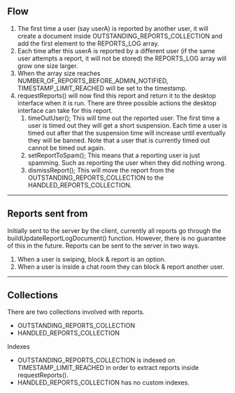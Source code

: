 
## Flow

1) The first time a user (say userA) is reported by another user, it will create a document inside
OUTSTANDING_REPORTS_COLLECTION and add the first element to the REPORTS_LOG array.
2) Each time after this userA is reported by a different user (if the same user attempts a report, it will not be
stored) the REPORTS_LOG array will grow one size larger.
3) When the array size reaches NUMBER_OF_REPORTS_BEFORE_ADMIN_NOTIFIED, TIMESTAMP_LIMIT_REACHED will be set to the
timestamp. 
4) requestReports() will now find this report and return it to the desktop interface when it is run. There are three
possible actions the desktop interface can take for this report.
    1) timeOutUser(); This will time out the reported user. The first time a user is timed out they will get a short 
    suspension. Each time a user is timed out after that the suspension time will increase until eventually they will be
    banned. Note that a user that is currently timed out cannot be timed out again.
    2) setReportToSpam(); This means that a reporting user is just spamming. Such as reporting the user when they did
    nothing wrong.
    3) dismissReport(); This will move the report from the OUTSTANDING_REPORTS_COLLECTION to the
    HANDLED_REPORTS_COLLECTION.

---

## Reports sent from

Initially sent to the server by the client, currently all reports go through the buildUpdateReportLogDocument() function.
However, there is no guarantee of this in the future. Reports can be sent to the server in two ways.

1) When a user is swiping, block & report is an option.
2) When a user is inside a chat room they can block & report another user.

---

## Collections

There are two collections involved with reports.
 * OUTSTANDING_REPORTS_COLLECTION
 * HANDLED_REPORTS_COLLECTION

Indexes
 * OUTSTANDING_REPORTS_COLLECTION is indexed on TIMESTAMP_LIMIT_REACHED in order to extract reports inside 
 requestReports().
 * HANDLED_REPORTS_COLLECTION has no custom indexes.